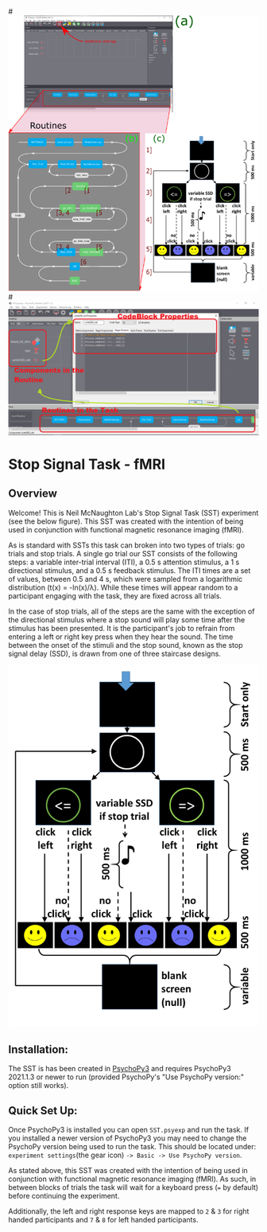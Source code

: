#![Circle Array](doc/figures/fullsetup.png?raw=true "SST flowchart")
#![Circle Array](doc/figures/builder_codeblock.png?raw=true "Psychopy SST")

# Stop Signal Task - fMRI
## Overview
Welcome! This is Neil McNaughton Lab's Stop Signal Task (SST) experiment (see 
the below figure). This SST was created with the intention of being used in 
conjunction with functional magnetic resonance imaging (fMRI). 

As is standard with SSTs this task can broken into two types of trials: 
go trials and stop trials. A single go trial our SST consists of the 
following steps: a variable inter-trial interval 
(ITI), a 0.5 s attention stimulus, a 1 s directional stimulus, and a 0.5 s 
feedback stimulus. The ITI times are a set of values, between 0.5 and 4 s, 
which were sampled from a logarithmic distribution (t(x) = -ln(x)/λ). While 
these times will appear random to a participant engaging with the task, they 
are fixed across all trials. 

In the case of stop trials, all of the steps are the same with the exception
of the directional stimulus where a stop sound will play some time after the 
stimulus has been presented. It is the participant's job to refrain from 
entering a left or right key press when they hear the sound. The time between 
the onset of the stimuli and the stop sound, known as the stop signal delay 
(SSD), is drawn from one of three staircase designs.

![SST Flowchart](doc/figures/SST_flow_2021-07-20.png?raw=true "SST flowchart")


## Installation:
The SST is has been created in [PsychoPy3](https://github.com/psychopy/psychopy/releases) 
and requires PsychoPy3 2021.1.3 or newer to run (provided PsychoPy's "Use 
PsychoPy version:" option still works).


## Quick Set Up:
Once PsychoPy3 is installed you can open `SST.psyexp` and run the task. If you 
installed a newer version of PsychoPy3 you may need to change the PsychoPy 
version being used to run the task. This should be located under: 
`experiment settings`(the gear icon) `-> Basic -> Use PsychoPy version`.

As stated above, this SST was created with the intention of being used in 
conjunction with functional magnetic resonance imaging (fMRI). As such, in 
between blocks of trials the task will wait for a keyboard press (`=` by 
default) before continuing the experiment.

Additionally, the left and right response keys are mapped to `2` & `3` for 
right handed participants and `7` & `8` for left handed participants. 
<!---These can be changed in the code if necessary (see wiki [link]).--->
